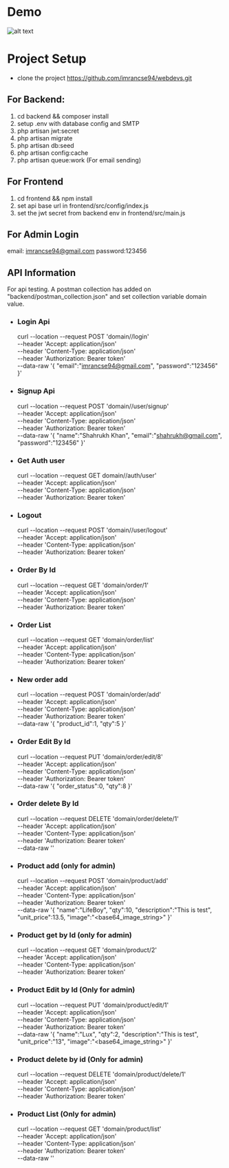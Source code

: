 # Demo
![alt text](https://github.com/imrancse94/webdevs/blob/main/screenshot.gif?raw=true)
# Project Setup
- clone the project https://github.com/imrancse94/webdevs.git

## For Backend:
1. cd backend && composer install
2. setup .env with database config and SMTP
3. php artisan jwt:secret
4. php artisan migrate
5. php artisan db:seed
6. php artisan config:cache
7. php artisan queue:work (For email sending)

## For Frontend
1. cd frontend && npm install
2. set api base url in frontend/src/config/index.js
3. set the jwt secret from backend env in frontend/src/main.js

## For Admin Login
email: imrancse94@gmail.com
password:123456

## API Information
For api testing. A postman collection has added on "backend/postman_collection.json"
and set collection variable domain value.

- ### Login Api

  curl --location --request POST 'domain//login' \
  --header 'Accept: application/json' \
  --header 'Content-Type: application/json' \
  --header 'Authorization: Bearer token' \
  --data-raw '{
      "email":"imrancse94@gmail.com",
      "password":"123456"
  }'

- ### Signup Api

  curl --location --request POST 'domain//user/signup' \
  --header 'Accept: application/json' \
  --header 'Content-Type: application/json' \
  --header 'Authorization: Bearer token' \
  --data-raw '{
      "name":"Shahrukh Khan",
      "email":"shahrukh@gmail.com",
      "password":"123456"
  }'

- ### Get Auth user

  curl --location --request GET domain//auth/user' \
  --header 'Accept: application/json' \
  --header 'Content-Type: application/json' \
  --header 'Authorization: Bearer token'

- ### Logout

  curl --location --request POST 'domain//user/logout' \
  --header 'Accept: application/json' \
  --header 'Content-Type: application/json' \
  --header 'Authorization: Bearer token'

- ### Order By Id

  curl --location --request GET 'domain/order/1' \
  --header 'Accept: application/json' \
  --header 'Content-Type: application/json' \
  --header 'Authorization: Bearer token'

- ### Order List

  curl --location --request GET 'domain/order/list' \
  --header 'Accept: application/json' \
  --header 'Content-Type: application/json' \
  --header 'Authorization: Bearer token'

- ### New order add

  curl --location --request POST 'domain/order/add' \
  --header 'Accept: application/json' \
  --header 'Content-Type: application/json' \
  --header 'Authorization: Bearer token' \
  --data-raw '{
      "product_id":1,
      "qty":5
  }'

- ### Order Edit By Id

  curl --location --request PUT 'domain/order/edit/8' \
  --header 'Accept: application/json' \
  --header 'Content-Type: application/json' \
  --header 'Authorization: Bearer token' \
  --data-raw '{
      "order_status":0,
      "qty":8
  }'

- ### Order delete By Id

  curl --location --request DELETE 'domain/order/delete/1' \
  --header 'Accept: application/json' \
  --header 'Content-Type: application/json' \
  --header 'Authorization: Bearer token' \
  --data-raw ''

- ### Product add (only for admin)

  curl --location --request POST 'domain/product/add' \
  --header 'Accept: application/json' \
  --header 'Content-Type: application/json' \
  --header 'Authorization: Bearer token' \
  --data-raw '{
      "name":"LifeBoy",
      "qty":10,
      "description":"This is test",
      "unit_price":13.5,
      "image":"<base64_image_string>"
  }'

- ### Product get by Id (only for admin)

  curl --location --request GET 'domain/product/2' \
  --header 'Accept: application/json' \
  --header 'Content-Type: application/json' \
  --header 'Authorization: Bearer token'


- ### Product Edit by Id (Only for admin)

  curl --location --request PUT 'domain/product/edit/1' \
  --header 'Accept: application/json' \
  --header 'Content-Type: application/json' \
  --header 'Authorization: Bearer token' \
  --data-raw '{
      "name":"Lux",
      "qty":2,
      "description":"This is test",
      "unit_price":"13",
      "image":"<base64_image_string>"
  }'

- ### Product delete by id (Only for admin)

  curl --location --request DELETE 'domain/product/delete/1' \
  --header 'Accept: application/json' \
  --header 'Content-Type: application/json' \
  --header 'Authorization: Bearer token'

- ### Product List (Only for admin)

  curl --location --request GET 'domain/product/list' \
  --header 'Accept: application/json' \
  --header 'Content-Type: application/json' \
  --header 'Authorization: Bearer token' \
  --data-raw ''



